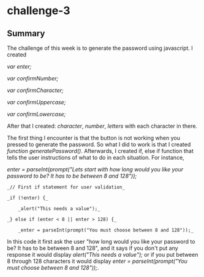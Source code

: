 # challenge-3

## Summary

The challenge of this week is to generate the password using javascript.  I created 

_var enter;_

_var confirmNumber;_

_var confirmCharacter;_

_var confirmUppercase;_

_var confirmLowercase;_

After that I created: _character_, _number_, _letters_ with each character in there.

The first thing I encounter is that the button is not working when you pressed to generate the password.  So what I did to work is that I created _function generatePassword()_.  Afterwards, I created if, else if function that tells the user instructions of what to do in each situation.  For instance, 

_enter = parseInt(prompt("Lets start with how long would you like your password to be? It has to be between 8 and 128"));_

    _// First if statement for user validation_

    _if (!enter) {_

        _alert("This needs a value");_

    _} else if (enter < 8 || enter > 128) {_

        _enter = parseInt(prompt("You must choose between 8 and 128"));_

In this code it first ask the user "how long would you like your password to be? It has to be between 8 and 128", and it says if you don't put any response it would display _alert("This needs a value");_ or if you put between 8 through 128 characters it would display _enter = parseInt(prompt("You must choose between 8 and 128"));_.